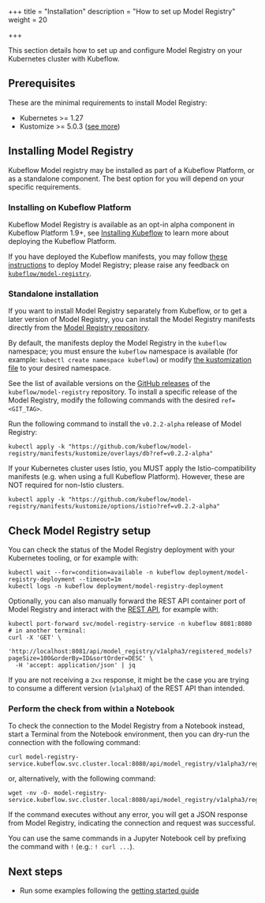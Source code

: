 +++
title = "Installation"
description = "How to set up Model Registry"
weight = 20

+++

This section details how to set up and configure Model Registry on your Kubernetes cluster with Kubeflow.

## Prerequisites

These are the minimal requirements to install Model Registry:

- Kubernetes >= 1.27
- Kustomize >= 5.0.3 ([see more](https://github.com/kubeflow/manifests/issues/2388))

<a id="model-registry-install"></a>

## Installing Model Registry

Kubeflow Model registry may be installed as part of a Kubeflow Platform, or as a standalone component.
The best option for you will depend on your specific requirements.

### Installing on Kubeflow Platform

Kubeflow Model Registry is available as an opt-in alpha component in Kubeflow Platform 1.9+, see [Installing Kubeflow](/docs/started/installing-kubeflow/) to learn more about deploying the Kubeflow Platform.

If you have deployed the Kubeflow manifests, you may follow [these instructions](https://github.com/kubeflow/manifests/tree/master/apps/model-registry/upstream#readme) to deploy Model Registry; please raise any feedback on [`kubeflow/model-registry`](https://github.com/kubeflow/model-registry/issues).

### Standalone installation

If you want to install Model Registry separately from Kubeflow, or to get a later version
of Model Registry, you can install the Model Registry manifests directly from the [Model Registry repository](https://github.com/kubeflow/model-registry).

By default, the manifests deploy the Model Registry in the `kubeflow` namespace;
you must ensure the `kubeflow` namespace is available (for example: `kubectl create namespace kubeflow`)
or modify [the kustomization file](https://github.com/kubeflow/model-registry/blob/v0.2.2-alpha/manifests/kustomize/overlays/db/kustomization.yaml#L3) to your desired namespace.

See the list of available versions on the [GitHub releases](https://github.com/kubeflow/model-registry/releases) of the `kubeflow/model-registry` repository. To install a specific release of the Model Registry, modify the following commands with the desired `ref=<GIT_TAG>`.

Run the following command to install the `v0.2.2-alpha` release of Model Registry:

```shell
kubectl apply -k "https://github.com/kubeflow/model-registry/manifests/kustomize/overlays/db?ref=v0.2.2-alpha"
```

If your Kubernetes cluster uses Istio, you MUST apply the Istio-compatibility manifests (e.g. when using a full Kubeflow Platform). However, these are NOT required for non-Istio clusters.

```shell
kubectl apply -k "https://github.com/kubeflow/model-registry/manifests/kustomize/options/istio?ref=v0.2.2-alpha"
```


## Check Model Registry setup

You can check the status of the Model Registry deployment with your Kubernetes tooling, or for example with:

```shell
kubectl wait --for=condition=available -n kubeflow deployment/model-registry-deployment --timeout=1m
kubectl logs -n kubeflow deployment/model-registry-deployment
```

Optionally, you can also manually forward the REST API container port of Model Registry and interact with the [REST API](https://editor.swagger.io/?url=https://raw.githubusercontent.com/kubeflow/model-registry/main/api/openapi/model-registry.yaml),
for example with:
```shell
kubectl port-forward svc/model-registry-service -n kubeflow 8081:8080
# in another terminal:
curl -X 'GET' \
  'http://localhost:8081/api/model_registry/v1alpha3/registered_models?pageSize=100&orderBy=ID&sortOrder=DESC' \
  -H 'accept: application/json' | jq
```

If you are not receiving a `2xx` response, it might be the case you are trying to consume a different version (`v1alphaX`) of the REST API than intended.

### Perform the check from within a Notebook

To check the connection to the Model Registry from a Notebook instead, start a Terminal from the Notebook environment, then you can dry-run the connection with the following command:

```
curl model-registry-service.kubeflow.svc.cluster.local:8080/api/model_registry/v1alpha3/registered_models
```

or, alternatively, with the following command:

```
wget -nv -O- model-registry-service.kubeflow.svc.cluster.local:8080/api/model_registry/v1alpha3/registered_models
```

If the command executes without any error, you will get a JSON response from Model Registry, indicating the connection and request was successful.

You can use the same commands in a Jupyter Notebook cell by prefixing the command with `!` (e.g.: `! curl ...`).

## Next steps

- Run some examples following the [getting started guide](/docs/components/model-registry/getting-started/)
